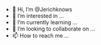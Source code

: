 - 👋 Hi, I’m @Jerichknows
- 👀 I’m interested in ...
- 🌱 I’m currently learning ...
- 💞️ I’m looking to collaborate on ...
- 📫 How to reach me ...

<!---
Jerichknows/Jerichknows is a ✨ special ✨ repository because its `README.md` (this file) appears on your GitHub profile.
You can click the Preview link to take a look at your changes.
--->
